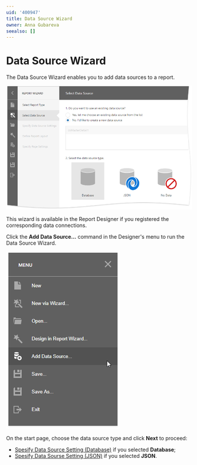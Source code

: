 ```yaml
---
uid: '400947'
title: Data Source Wizard 
owner: Anna Gubareva
seealso: []
---
```

# Data Source Wizard 

The Data Source Wizard enables you to add data sources to a report.

![](../../../images/eurd-web-report-wizard-select-data-source-type.png)

This wizard is available in the Report Designer if you registered the corresponding data connections.

Click the **Add Data Source...** command in the Designer's menu to run the Data Source Wizard.

![](../../../images/eurd-web-report-wizard-run-in-menu.png)

On the start page, choose the data source type and click **Next** to proceed:

* [Spesify Data Source Setting (Database)](data-source-wizard/specify-data-source-settings-database.md) if you selected **Database**;
* [Spesify Data Sourse Setting (JSON)](data-source-wizard/specify-data-source-settings-json.md) if you selected **JSON**.